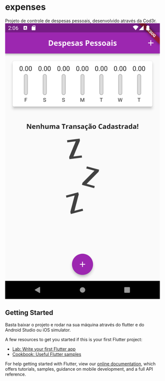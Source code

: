 # expenses

Projeto de controle de despesas pessoais, desenvolvido através da Cod3r.
![Alt text](assets\images\inicial.png "form")


## Getting Started

Basta baixar o projeto e rodar na sua máquina através do flutter e do Android Studio ou iOS simulator.

A few resources to get you started if this is your first Flutter project:

- [Lab: Write your first Flutter app](https://flutter.dev/docs/get-started/codelab)
- [Cookbook: Useful Flutter samples](https://flutter.dev/docs/cookbook)

For help getting started with Flutter, view our
[online documentation](https://flutter.dev/docs), which offers tutorials,
samples, guidance on mobile development, and a full API reference.
